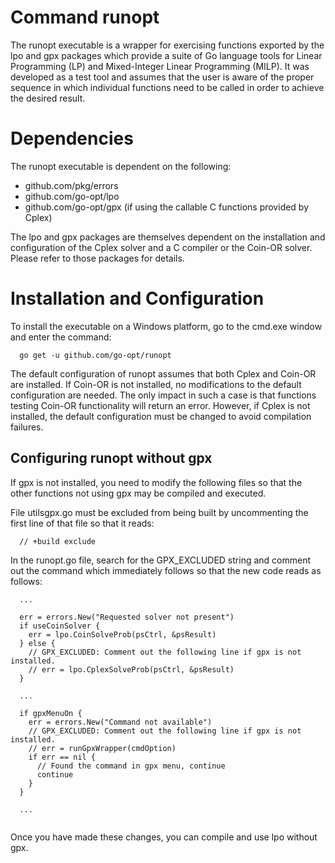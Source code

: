 # Command runopt

The runopt executable is a wrapper for exercising functions exported by the lpo and gpx packages which provide a suite
of Go language tools for Linear Programming (LP) and Mixed-Integer Linear Programming (MILP). It was developed as a test
tool and assumes that the user is aware of the proper sequence in which individual functions need to be called in order
to achieve the desired result.

# Dependencies

The runopt executable is dependent on the following:

*	github.com/pkg/errors
* github.com/go-opt/lpo
*	github.com/go-opt/gpx (if using the callable C functions provided by Cplex)

The lpo and gpx packages are themselves dependent on the installation and configuration of the Cplex solver and a
C compiler or the Coin-OR solver. Please refer to those packages for details.


# Installation and Configuration

To install the executable on a Windows platform, go to the cmd.exe window and enter the command:
```
  go get -u github.com/go-opt/runopt
```

The default configuration of runopt assumes that both Cplex and Coin-OR are installed. If Coin-OR is not installed,
no modifications to the default configuration are needed. The only impact in such a case is that functions testing
Coin-OR functionality will return an error. However, if Cplex is not installed, the default configuration must be
changed to avoid compilation failures.

## Configuring runopt without gpx

If gpx is not installed, you need to modify the following files so that the other functions not using gpx may be 
compiled and executed.

File utilsgpx.go must be excluded from being built by uncommenting the first line of that file so that it reads:
```
  // +build exclude
```
In the runopt.go file, search for the GPX_EXCLUDED string and comment out the command which immediately follows
so that the new code reads as follows:
```
  ...

  err = errors.New("Requested solver not present")
  if useCoinSolver {
    err = lpo.CoinSolveProb(psCtrl, &psResult)						
  } else {
    // GPX_EXCLUDED: Comment out the following line if gpx is not installed.
    // err = lpo.CplexSolveProb(psCtrl, &psResult)			
  }
  
  ...
  
  if gpxMenuOn {
    err = errors.New("Command not available")
    // GPX_EXCLUDED: Comment out the following line if gpx is not installed.
    // err = runGpxWrapper(cmdOption)
    if err == nil {
      // Found the command in gpx menu, continue
      continue
    }
  }
  
  ...
 
```
Once you have made these changes, you can compile and use lpo without gpx.

